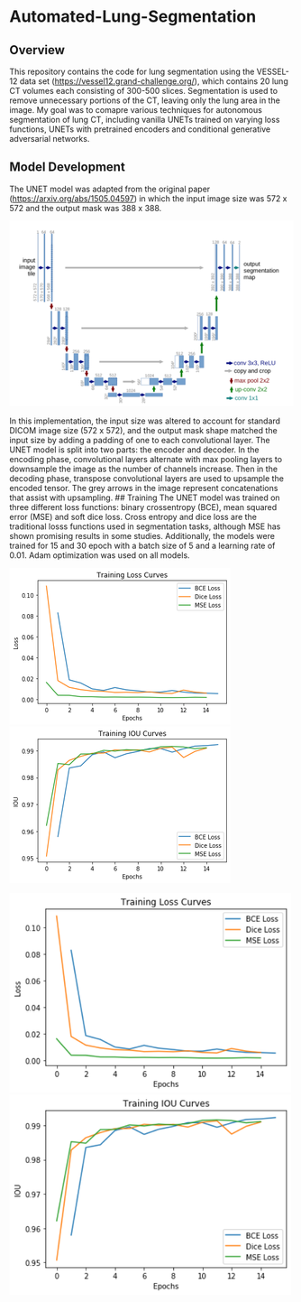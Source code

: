 # Automated-Lung-Segmentation
## Overview
This repository contains the code for lung segmentation using the VESSEL-12 data set (https://vessel12.grand-challenge.org/), which contains 20 lung CT volumes each consisting of 300-500 slices. Segmentation is used to remove unnecessary portions of the CT, leaving only the lung area in the image. My goal was to comapre various techniques for autonomous segmentation of lung CT, including vanilla UNETs trained on varying loss functions, UNETs with pretrained encoders and conditional generative adversarial networks.
## Model Development
The UNET model was adapted from the original paper (https://arxiv.org/abs/1505.04597) in which the input image size was 572 x 572 and the output mask was 388 x 388. 
<p align="center">
  <img src="https://github.com/raunak-sood2003/Automated-Lung-Segmentation/blob/master/Images/unet_unet15.png" />
</p>
In this implementation, the input size was altered to account for standard DICOM image size (572 x 572), and the output mask shape matched the input size by adding a padding of one to each convolutional layer. The UNET model is split into two parts: the encoder and decoder. In the encoding phase, convolutional layers alternate with max pooling layers to downsample the image as the number of channels increase. Then in the decoding phase, transpose convolutional layers are used to upsample the encoded tensor. The grey arrows in the image represent concatenations that assist with upsampling.
## Training
The UNET model was trained on three different loss functions: binary crossentropy (BCE), mean squared error (MSE) and soft dice loss. Cross entropy and dice loss are the traditional losss functions used in segmentation tasks, although MSE has shown promising results in some studies. Additionally, the models were trained for 15 and 30 epoch with a batch size of 5 and a learning rate of 0.01. Adam optimization was used on all models.

![alt-text-1](https://github.com/raunak-sood2003/Automated-Lung-Segmentation/blob/master/Images/loss_unet15.png) ![alt-text-2](https://github.com/raunak-sood2003/Automated-Lung-Segmentation/blob/master/Images/ious_unet15.png)
<div>
<img src="https://github.com/raunak-sood2003/Automated-Lung-Segmentation/blob/master/Images/loss_unet15.png" width="500"/>
</div>
<div>
<img src="https://github.com/raunak-sood2003/Automated-Lung-Segmentation/blob/master/Images/ious_unet15.png" width="500"/>
</div>


